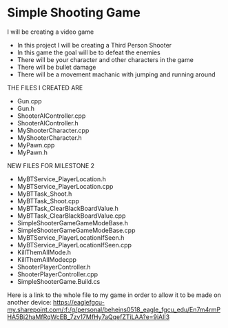 # Simple Shooting Game

I will be creating a video game

- In this project I will be creating a Third Person Shooter
- In this game the goal will be to defeat the enemies
- There will be your character and other characters in the game
- There will be bullet damage
- There will be a movement machanic with jumping and running around

THE FILES I CREATED ARE
- Gun.cpp
- Gun.h
- ShooterAIController.cpp
- ShooterAIController.h
- MyShooterCharacter.cpp
- MyShooterCharacter.h
- MyPawn.cpp
- MyPawn.h

NEW FILES FOR MILESTONE 2
- MyBTService_PlayerLocation.h
- MyBTService_PlayerLocation.cpp
- MyBTTask_Shoot.h
- MyBTTask_Shoot.cpp
- MyBTTask_ClearBlackBoardValue.h
- MyBTTask_ClearBlackBoardValue.cpp
- SimpleShooterGameGameModeBase.h
- SimpleShooterGameGameModeBase.cpp
- MyBTService_PlayerLocationIfSeen.h
- MyBTService_PlayerLocationIfSeen.cpp
- KillThemAllMode.h
- KillThemAllModecpp
- ShooterPlayerController.h
- ShooterPlayerController.cpp
- SimpleShooterGame.Build.cs

Here is a link to the whole file to my game in order to allow it to be made on another device:
https://eaglefgcu-my.sharepoint.com/:f:/g/personal/beheins0518_eagle_fgcu_edu/En7m4rmPHA5Bj2haMfRqWcEB_7zv17MfHy7aQqefZTiLAA?e=9iAlI3
